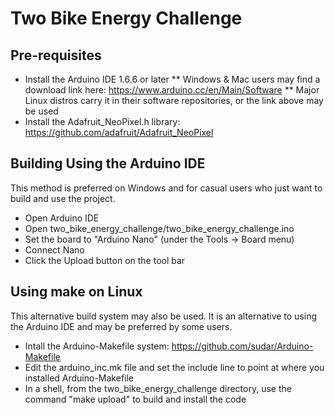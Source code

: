 # Two Bike Energy Challenge

## Pre-requisites

* Install the Arduino IDE 1.6.6 or later
** Windows & Mac users may find a download link here: https://www.arduino.cc/en/Main/Software
** Major Linux distros carry it in their software repositories, or the link above may be used
* Install the Adafruit_NeoPixel.h library: https://github.com/adafruit/Adafruit_NeoPixel

## Building Using the Arduino IDE

This method is preferred on Windows and for casual users who just want to build and use the project.

* Open Arduino IDE 
* Open two_bike_energy_challenge/two_bike_energy_challenge.ino
* Set the board to "Arduino Nano" (under the Tools -> Board menu)
* Connect Nano 
* Click the Upload button on the tool bar

## Using make on Linux

This alternative build system may also be used. It is an alternative to using the Arduino IDE and may be preferred by some users. 

* Intall the Arduino-Makefile system: https://github.com/sudar/Arduino-Makefile
* Edit the arduino_inc.mk file and set the include line to point at where you installed Arduino-Makefile
* In a shell, from the two_bike_energy_challenge directory, use the command "make upload" to build and install the code

